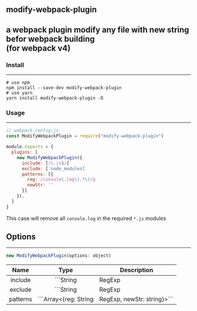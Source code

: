 ## modify-webpack-plugin
a webpack plugin modify any file with new string befor webpack building  
(for webpack v4)
---
### Install
---
```
# use npm
npm install --save-dev modify-webpack-plugin
# use yarn
yarn install modify-webpack-plugin -D
```
### Usage
---
```js
// webpack.config.js
const ModifyWebpackPlugin = require("modify-webpack-plugin")

module.exports = {
  plugins: [
    new ModifyWebpackPlugin({
      include: [/\.js$/]
      exclude: ['node_modules]
      patterns: [{
        reg: /console\.log\(.*\)/g
        newStr: ''
      }]
    }),
  ]
}
```
This case will remove all `console.log` in the required `*.js` modules
## Options
---
```js
new ModifyWebpackPlugin(options: object)
```
| Name | Type | Description |
| :--: | :--: | --- |
| include | ```String|RegExp|Array<String|RegExp>``` | Files to include. |
| exclude | ```String|RegExp|Array<String|RegExp>``` | Files to exclude. |
| patterns | ```Array<{reg: String|RegExp, newStr: string}>``` | Array to Modify file. use the `reg` to match and `newStr` to replace |
